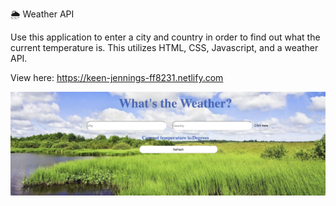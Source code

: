  🌦 Weather API
 
  
 Use this application to enter a city and country in order to find out what the current temperature is.
 This utilizes HTML, CSS, Javascript, and a weather API.

 View here:  https://keen-jennings-ff8231.netlify.com

![Image](img/weather.png "Weather page")


